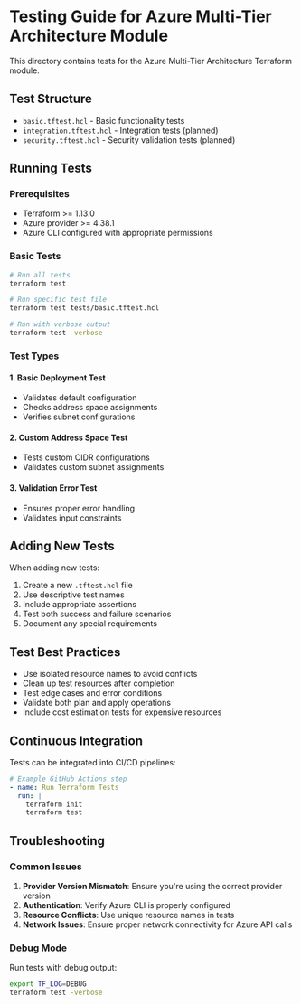# Testing Guide for Azure Multi-Tier Architecture Module

This directory contains tests for the Azure Multi-Tier Architecture Terraform module.

## Test Structure

- `basic.tftest.hcl` - Basic functionality tests
- `integration.tftest.hcl` - Integration tests (planned)
- `security.tftest.hcl` - Security validation tests (planned)

## Running Tests

### Prerequisites

- Terraform >= 1.13.0
- Azure provider >= 4.38.1
- Azure CLI configured with appropriate permissions

### Basic Tests

```bash
# Run all tests
terraform test

# Run specific test file
terraform test tests/basic.tftest.hcl

# Run with verbose output
terraform test -verbose
```

### Test Types

#### 1. Basic Deployment Test
- Validates default configuration
- Checks address space assignments
- Verifies subnet configurations

#### 2. Custom Address Space Test
- Tests custom CIDR configurations
- Validates custom subnet assignments

#### 3. Validation Error Test
- Ensures proper error handling
- Validates input constraints

## Adding New Tests

When adding new tests:

1. Create a new `.tftest.hcl` file
2. Use descriptive test names
3. Include appropriate assertions
4. Test both success and failure scenarios
5. Document any special requirements

## Test Best Practices

- Use isolated resource names to avoid conflicts
- Clean up test resources after completion
- Test edge cases and error conditions
- Validate both plan and apply operations
- Include cost estimation tests for expensive resources

## Continuous Integration

Tests can be integrated into CI/CD pipelines:

```yaml
# Example GitHub Actions step
- name: Run Terraform Tests
  run: |
    terraform init
    terraform test
```

## Troubleshooting

### Common Issues

1. **Provider Version Mismatch**: Ensure you're using the correct provider version
2. **Authentication**: Verify Azure CLI is properly configured
3. **Resource Conflicts**: Use unique resource names in tests
4. **Network Issues**: Ensure proper network connectivity for Azure API calls

### Debug Mode

Run tests with debug output:

```bash
export TF_LOG=DEBUG
terraform test -verbose
``` 